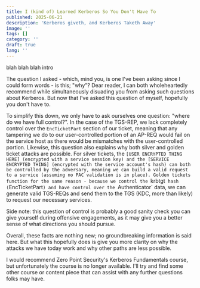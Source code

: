 ```yaml
---
title: I (kind of) Learned Kerberos So You Don't Have To
published: 2025-06-21
description: 'Kerberos giveth, and Kerberos Taketh Away'
image: ''
tags: []
category: ''
draft: true
lang: ''
---
```


blah blah blah intro

The question I asked - which, mind you, is one I've been asking since I could form words - is this; "why"? Dear reader, I can both wholeheartedly recommend while simultaneously disuading you from asking such questions about Kerberos. But now that I've asked this question of myself, hopefully you don't have to. 

To simplify this down, we only have to ask ourselves one question: "where do we have full control?". In the case of the TGS-REP, we lack completely control over the `EncTicketPart` section of our ticket, meaning that any tampering we do to our user-controlled portion of an AP-REQ would fail on the service host as there would be mismatches with the user-controlled portion. Likewise, this question also explains why both silver and golden ticket attacks are possible. For silver tickets, the `[USER ENCRYPTED THING HERE] (encrypted with a service session key) and the [SERVICE ENCRYPTED THING] (encrypted with the service account's hash) can both be controlled by the adversary, meaning we can build a valid request to a service (assuming no PAC validation is in place). Golden tickets function for the same reason - because we control the `krbtgt` hash (`EncTicketPart`) and have control over the `Authenticator` data, we can generate valid TGS-REQs and send them to the TGS (KDC, more than likely) to request our necessary services.

Side note: this question of control is probably a good sanity check you can give yourself during offensive engagements, as it may give you a better sense of what directions you should pursue.

Overall, these facts are nothing new; no groundbreaking information is said here. But what this hopefully does is give you more clarity on why the attacks we have today work and why other paths are less possible.

I would recommend Zero Point Security's Kerberos Fundamentals course, but unfortunately the course is no longer available. I'll try and find some other course or content piece that can assist with any further questions folks may have. 
